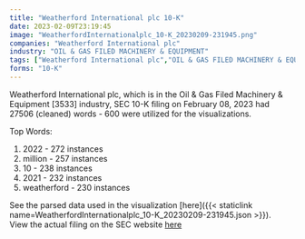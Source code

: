 ```yaml
---
title: "Weatherford International plc 10-K"
date: 2023-02-09T23:19:45
image: "WeatherfordInternationalplc_10-K_20230209-231945.png"
companies: "Weatherford International plc"
industry: "OIL & GAS FILED MACHINERY & EQUIPMENT"
tags: ["Weatherford International plc","OIL & GAS FILED MACHINERY & EQUIPMENT","02-08-2023","10-K"]
forms: "10-K"
---
```

Weatherford International plc, which is in the Oil & Gas Filed Machinery & Equipment [3533] industry, SEC 10-K filing on February 08, 2023 had 27506 (cleaned) words - 600 were utilized for the visualizations.

Top Words:
1. 2022 - 272 instances
2. million - 257 instances
3. 10 - 238 instances
4. 2021 - 232 instances
5. weatherford - 230 instances


See the parsed data used in the visualization [here]({{< staticlink name=WeatherfordInternationalplc_10-K_20230209-231945.json >}}).  
View the actual filing on the SEC website [here](https://www.sec.gov/Archives/edgar/data/1603923/0001603923-23-000068.txt)
